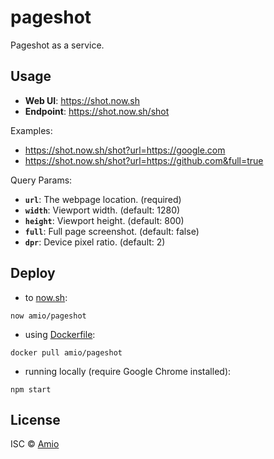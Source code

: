 # pageshot

Pageshot as a service.

## Usage

- __Web UI__: https://shot.now.sh
- __Endpoint__: https://shot.now.sh/shot

Examples:

- https://shot.now.sh/shot?url=https://google.com
- https://shot.now.sh/shot?url=https://github.com&full=true

Query Params:

- __`url`__: The webpage location. (required)
- __`width`__: Viewport width. (default: 1280)
- __`height`__: Viewport height. (default: 800)
- __`full`__: Full page screenshot. (default: false)
- __`dpr`__: Device pixel ratio. (default: 2)

## Deploy

- to [now.sh](https://zeit.co/now):
```
now amio/pageshot
```

- using [Dockerfile](Dockerfile):
```
docker pull amio/pageshot
```

- running locally (require Google Chrome installed):
```
npm start
```

## License

ISC © [Amio](https://github.com/amio)
